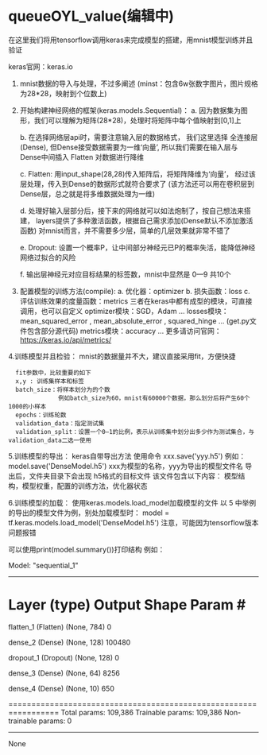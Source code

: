 # queueOYL_value(编辑中)

在这里我们将用tensorflow调用keras来完成模型的搭建，用mnist模型训练并且验证

keras官网：keras.io

1. mnist数据的导入与处理，不过多阐述
      (minst：包含6w张数字图片，图片规格为28*28，映射到个位数上)
      
2. 开始构建神经网络的框架(keras.models.Sequential)：
      a.  因为数据集为图形，我们可以理解为矩阵(28*28)，处理时将矩阵中每个值映射到[0,1]上
          
      b.  在选择网络层api时，需要注意输入层的数据格式，
          我们这里选择 全连接层(Dense), 但Dense接受数据需要为一维‘向量’,
          所以我们需要在输入层与Dense中间插入 Flatten 对数据进行降维
          
      c.  Flatten: 用input_shape(28,28)传入矩阵后，将矩阵降维为‘向量’，
          经过该层处理，传入到Dense的数据形式就符合要求了
          (该方法还可以用在卷积层到Dense层，总之就是将多维数据处理为一维)
      
      d.  处理好输入层部分后，接下来的网络就可以如法炮制了，按自己想法来搭建，
          layers提供了多种激活函数，根据自己需求添加(Dense默认不添加激活函数)
          对mnist而言，并不需要多少层，简单的几层效果就非常不错了
          
      e.  Dropout: 设置一个概率P，让中间部分神经元已P的概率失活，能降低神经网络过拟合的风险
      
      f.  输出层神经元对应目标结果的标签数，mnist中显然是 0—9 共10个
      
3. 配置模型的训练方法(compile):
      a.  优化器：optimizer
      b.  损失函数：loss
      c.  评估训练效果的度量函数：metrics
      三者在keras中都有成型的模块，可直接调用，也可以自定义
            optimizer模块：SGD，Adam ...
            losses模块：mean_squared_error , mean_absolute_error , squared_hinge ...
                        (get.py文件包含部分源代码)
            metrics模块：accuracy ... 更多请访问官网：https://keras.io/api/metrics/
            
4.训练模型并且检验：
      mnist的数据量并不大，建议直接采用fit，方便快捷
      
      fit参数中，比较重要的如下
      x,y : 训练集样本和标签
      batch_size：将样本划分为的个数
                  例如batch_size为60，mnist有60000个数据，那么划分后将产生60个1000的小样本
      epochs：训练轮数
      validation_data：指定测试集
      validation_split：设置一个0—1的比例，表示从训练集中划分出多少作为测试集合，与validation_data二选一使用
      
5.训练模型的导出：
      keras自带导出方法
      使用命令 xxx.save('yyy.h5')  例如：model.save('DenseModel.h5')
      xxx为模型的名称，yyy为导出的模型文件名
      导出后，文件夹目录下会出现 h5格式的目标文件 
      该文件包含以下内容：
            模型结构，模型权重，配置的训练方法，优化器状态
   
6.训练模型的加载：
      使用keras.models.load_model加载模型的文件
      以 5 中举例的导出的模型文件为例，别处加载模型时： model = tf.keras.models.load_model('DenseModel.h5')
      注意，可能因为tensorflow版本问题报错
 
 
 可以使用print(model.summary())打印结构
 例如：
 
 Model: "sequential_1"
_________________________________________________________________
 Layer (type)                Output Shape              Param #   
=================================================================
 flatten_1 (Flatten)         (None, 784)               0         
                                                                 
 dense_2 (Dense)             (None, 128)               100480    
                                                                 
 dropout_1 (Dropout)         (None, 128)               0         
                                                                 
 dense_3 (Dense)             (None, 64)                8256      
                                                                 
 dense_4 (Dense)             (None, 10)                650       
                                                                 
=================================================================
Total params: 109,386
Trainable params: 109,386
Non-trainable params: 0
_________________________________________________________________
None

